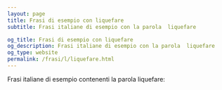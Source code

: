 ```yaml
---
layout: page
title: Frasi di esempio con liquefare 
subtitle: Frasi italiane di esempio con la parola  liquefare

og_title: Frasi di esempio con liquefare 
og_description: Frasi italiane di esempio con la parola  liquefare
og_type: website
permalink: /frasi/l/liquefare.html
---
```


Frasi italiane di esempio contenenti la parola liquefare:


